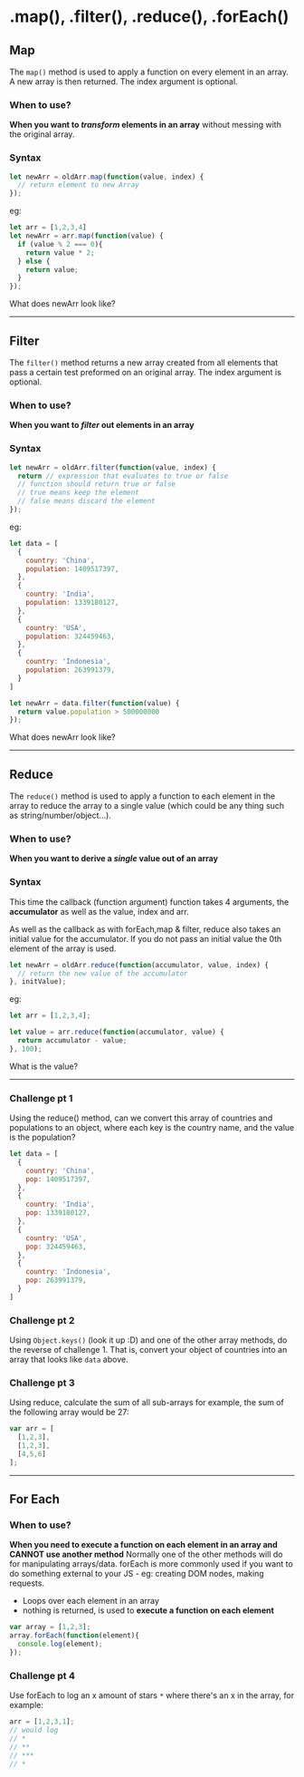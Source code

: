 # .map(), .filter(), .reduce(), .forEach()

## Map

The `map()` method is used to apply a function on every element in an array. A new array is then returned.
The index argument is optional.

### When to use?
**When you want to *transform* elements in an array** without messing with the original array.

### Syntax
```js
let newArr = oldArr.map(function(value, index) {
  // return element to new Array
});
```

eg:
```js 
let arr = [1,2,3,4]
let newArr = arr.map(function(value) {
  if (value % 2 === 0){
    return value * 2;
  } else {
    return value;
  }
});

```
What does newArr look like?

---
## Filter

The `filter()` method returns a new array created from all elements that pass a certain test preformed on an original array. The index argument is optional.

### When to use?
**When you want to *filter* out elements in an array**

### Syntax
```js
let newArr = oldArr.filter(function(value, index) {
  return // expression that evaluates to true or false
  // function should return true or false
  // true means keep the element
  // false means discard the element
});
```

eg:
```js 
let data = [
  {
    country: 'China',
    population: 1409517397,
  },
  {
    country: 'India',
    population: 1339180127,
  },
  {
    country: 'USA',
    population: 324459463,
  },
  {
    country: 'Indonesia',
    population: 263991379,
  }
]

let newArr = data.filter(function(value) {
  return value.population > 500000000
});

```
What does newArr look like?

---
## Reduce

The `reduce()` method is used to apply a function to each element in the array to reduce the array to a single value (which could be any thing such as string/number/object...).


### When to use?
**When you want to derive a *single* value out of an array**

### Syntax
This time the callback (function argument) function takes 4 arguments, the **accumulator** as well as the value, index and arr.

As well as the callback as with forEach,map & filter, reduce also takes an initial value for the accumulator. If you do not pass an initial value the 0th element of the array is used.

```js
let newArr = oldArr.reduce(function(accumulator, value, index) {
  // return the new value of the accumulator
}, initValue);
```

eg:
```js 
let arr = [1,2,3,4];

let value = arr.reduce(function(accumulator, value) {
  return accumulator - value;
}, 100);

```
What is the value?


---
### Challenge pt 1
Using the reduce() method, can we convert this array of countries and populations to an object, where each key is the country name, and the value is the population?

```js
let data = [
  {
    country: 'China',
    pop: 1409517397,
  },
  {
    country: 'India',
    pop: 1339180127,
  },
  {
    country: 'USA',
    pop: 324459463,
  },
  {
    country: 'Indonesia',
    pop: 263991379,
  }
]
```

### Challenge pt 2
Using `Object.keys()` (look it up :D) and one of the other array methods, do the reverse of challenge 1. That is, convert your object of countries into an array that looks like `data` above.

### Challenge pt 3
Using reduce, calculate the sum of all sub-arrays 
for example, the sum of the following array would be 27:
```js
var arr = [
  [1,2,3],
  [1,2,3],
  [4,5,6]
];
```

---

## For Each

### When to use?
**When you need to execute a function on each element in an array and CANNOT use another method**
Normally one of the other methods will do for manipulating arrays/data. forEach is more commonly used if you want to do something external to your JS - eg: creating DOM nodes, making requests.

- Loops over each element in an array
- nothing is returned, is used to **execute a function on each element**

```js
var array = [1,2,3];
array.forEach(function(element){
  console.log(element);
});
```
### Challenge pt 4
Use forEach to log an x amount of stars `*` where there's an x in the array, for example:
```js
arr = [1,2,3,1];
// would log 
// *
// **
// ***
// *
```
